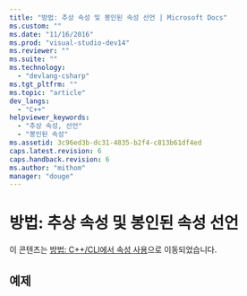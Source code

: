 ```yaml
---
title: "방법: 추상 속성 및 봉인된 속성 선언 | Microsoft Docs"
ms.custom: ""
ms.date: "11/16/2016"
ms.prod: "visual-studio-dev14"
ms.reviewer: ""
ms.suite: ""
ms.technology: 
  - "devlang-csharp"
ms.tgt_pltfrm: ""
ms.topic: "article"
dev_langs: 
  - "C++"
helpviewer_keywords: 
  - "추상 속성, 선언"
  - "봉인된 속성"
ms.assetid: 3c96ed3b-dc31-4835-b2f4-c813b61df4ed
caps.latest.revision: 6
caps.handback.revision: 6
ms.author: "mithom"
manager: "douge"
---
```

# 방법: 추상 속성 및 봉인된 속성 선언
이 콘텐츠는 [방법: C\+\+\/CLI에서 속성 사용](../dotnet/how-to-use-properties-in-cpp-cli.md)으로 이동되었습니다.  
  
## 예제  
  
```  
  
```